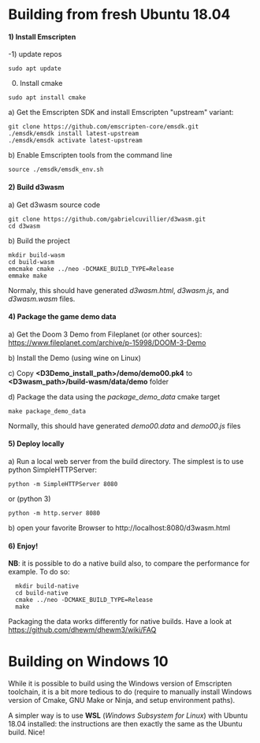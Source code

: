 
# Building from fresh Ubuntu 18.04

#### 1) Install Emscripten
-1) update repos
```
sudo apt update
```

0) Install cmake
```
sudo apt install cmake
```

a) Get the Emscripten SDK and install Emscripten "upstream" variant:
```
git clone https://github.com/emscripten-core/emsdk.git
./emsdk/emsdk install latest-upstream
./emsdk/emsdk activate latest-upstream
 ``` 
b) Enable Emscripten tools from the command line
```
source ./emsdk/emsdk_env.sh
```

#### 2) Build d3wasm
a) Get d3wasm source code 
```
git clone https://github.com/gabrielcuvillier/d3wasm.git
cd d3wasm
```
b) Build the project
```
mkdir build-wasm
cd build-wasm
emcmake cmake ../neo -DCMAKE_BUILD_TYPE=Release
emmake make
```
Normaly, this should have generated *d3wasm.html*, *d3wasm.js*, and *d3wasm.wasm* files.

#### 4) Package the game demo data
a) Get the Doom 3 Demo from Fileplanet (or other sources): https://www.fileplanet.com/archive/p-15998/DOOM-3-Demo

b) Install the Demo (using wine on Linux)

c) Copy __<D3Demo_install_path>/demo/demo00.pk4__ to __<D3wasm_path>/build-wasm/data/demo__ folder

d) Package the data using the *package_demo_data* cmake target
```
make package_demo_data
```
Normally, this should have generated *demo00.data* and *demo00.js* files

#### 5) Deploy locally
a) Run a local web server from the build directory. The simplest is to use python SimpleHTTPServer:
```
python -m SimpleHTTPServer 8080
```
or (python 3)
```
python -m http.server 8080
```
b) open your favorite Browser to http://localhost:8080/d3wasm.html

#### 6) Enjoy!

**NB**: it is possible to do a native build also, to compare the performance for example. 
To do so:
```
  mkdir build-native
  cd build-native
  cmake ../neo -DCMAKE_BUILD_TYPE=Release
  make
```
Packaging the data works differently for native builds. Have a look at https://github.com/dhewm/dhewm3/wiki/FAQ

# Building on Windows 10

While it is possible to build using the Windows version of Emscripten toolchain, it is a bit more tedious to do (require to manually install Windows version of Cmake, GNU Make or Ninja, and setup environment paths).

A simpler way is to use **WSL** (*Windows Subsystem for Linux*) with Ubuntu 18.04 installed: the instructions are then exactly the same as the Ubuntu build. Nice!

